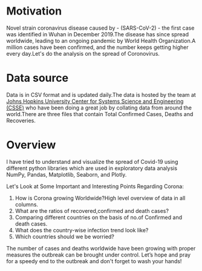 # Motivation
Novel strain coronavirus disease caused by - (SARS-CoV-2) - the first case was identified in Wuhan in December 2019.The disease has since spread worldwide, leading to an ongoing pandemic by World Health Organization.A million cases have been confirmed, and the number keeps getting higher every day.Let's do the analysis on the  spread of Coronovirus.
# Data source
Data is in CSV format and is updated daily.The data is hosted by the team at <a href="https://github.com/CSSEGISandData">Johns Hopkins University Center for Systems Science and Engineering (CSSE)</a> who have been doing a great job by collating data from around the world.There are three files that contain Total Confirmed Cases, Deaths and Recoveries.
# Overview
I have tried to understand and visualize the spread of Covid-19 using different python libraries which are used in exploratory data analysis  NumPy, Pandas, Matplotlib, Seaborn, and Plotly.

Let's Look at Some Important and Interesting Points Regarding Corona:


1. How is Corona growing Worldwide?High level overview of data in all columns.
2. What are the ratios of recovered,confirmed and death cases?
3. Comparing different countries on the basis of no.of Confirmed and death cases.
4. What does the country-wise infection trend look like?
5. Which countries should we be worried?

The number of cases and deaths worldwide have been growing with proper measures the outbreak can be brought under control. 
Let’s hope and pray for a speedy end to the outbreak and don't forget to wash your hands!
